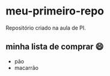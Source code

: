 # meu-primeiro-repo
Repositório criado na aula de PI.

## minha lista de comprar :smile:
- pão
- macarrão
